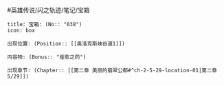 #英雄传说/闪之轨迹/笔记/宝箱
```ad-quote
title: 宝箱: (No:: "038")
icon: box

出现位置: (Position:: [[奥洛克斯峡谷道1]])

内容物: (Bonus:: "痊愈之药")

出现章节: (Chapter:: [[第二章 美丽的翡翠公都#^ch-2-5-29-location-01|第二章5/29]])

```
